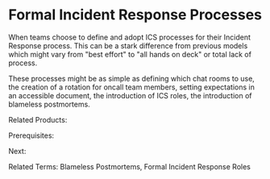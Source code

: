 # Formal Incident Response Processes

When teams choose to define and adopt ICS processes for their Incident Response process.  This can be a stark difference from previous models which might vary from "best effort" to "all hands on deck" or total lack of process.

These processes might be as simple as defining which chat rooms to use, the creation of a rotation for oncall team members, setting expectations in an accessible document, the introduction of ICS roles, the introduction of blameless postmortems.

Related Products:

Prerequisites:

Next:

Related Terms: Blameless Postmortems, Formal Incident Response Roles
